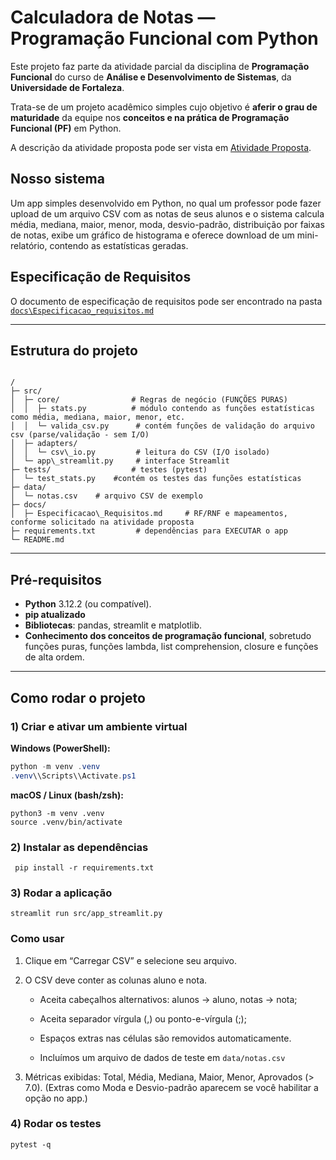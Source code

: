 # Calculadora de Notas — Programação Funcional com Python
Este projeto faz parte da atividade parcial da disciplina de **Programação Funcional** do curso de **Análise e Desenvolvimento de Sistemas**, da **Universidade de Fortaleza**.

Trata-se de um projeto acadêmico simples cujo objetivo é **aferir o grau de maturidade** da equipe nos **conceitos e na prática de Programação Funcional (PF)** em Python.

A descrição da atividade proposta pode ser vista em [Atividade Proposta](docs/Atividade_proposta.pdf).

## Nosso sistema

Um app simples desenvolvido em Python, no qual um professor pode fazer upload de um arquivo CSV com as notas de seus alunos e o sistema calcula média, mediana, maior, menor, moda, desvio-padrão, distribuição por faixas de notas, exibe um gráfico de histograma e oferece download de um mini-relatório, contendo as estatísticas geradas. 

## Especificação de Requisitos
O documento de especificação de requisitos pode ser encontrado na pasta [`docs\Especificacao_requisitos.md`](docs\Especificacao_requisitos.md)

---

## Estrutura do projeto
```

/
├─ src/
│  ├─ core/                # Regras de negócio (FUNÇÕES PURAS)
│  │  ├─ stats.py          # módulo contendo as funções estatísticas como média, mediana, maior, menor, etc.
│  │  └─ valida_csv.py      # contém funções de validação do arquivo csv (parse/validação - sem I/O)
│  ├─ adapters/
│  │  └─ csv\_io.py         # leitura do CSV (I/O isolado)
│  └─ app\_streamlit.py     # interface Streamlit
├─ tests/                  # testes (pytest)
│  └─ test_stats.py    #contém os testes das funções estatísticas
├─ data/
│  └─ notas.csv    # arquivo CSV de exemplo
├─ docs/
│  ├─ Especificacao\_Requisitos.md     # RF/RNF e mapeamentos, conforme solicitado na atividade proposta
├─ requirements.txt         # dependências para EXECUTAR o app
└─ README.md

````

---

## Pré-requisitos
- **Python** 3.12.2 (ou compatível).
- **pip atualizado**
- **Bibliotecas**: pandas, streamlit e matplotlib.
- **Conhecimento dos conceitos de programação funcional**, sobretudo funções puras, funções lambda, list comprehension, closure e funções de alta ordem.
---

## Como rodar o projeto

### 1) Criar e ativar um ambiente virtual
**Windows (PowerShell):**
```powershell
python -m venv .venv
.venv\\Scripts\\Activate.ps1
```

**macOS / Linux (bash/zsh):**
```
python3 -m venv .venv
source .venv/bin/activate
```

### 2) Instalar as dependências
```
 pip install -r requirements.txt
```
### 3) Rodar a aplicação
```
streamlit run src/app_streamlit.py
```

### Como usar

1. Clique em “Carregar CSV” e selecione seu arquivo.

2. O CSV deve conter as colunas aluno e nota.

    - Aceita cabeçalhos alternativos: alunos → aluno, notas → nota;

    - Aceita separador vírgula (,) ou ponto-e-vírgula (;);

    - Espaços extras nas células são removidos automaticamente.
    - Incluímos um arquivo de dados de teste em `data/notas.csv`

3. Métricas exibidas: Total, Média, Mediana, Maior, Menor, Aprovados (> 7.0).
(Extras como Moda e Desvio-padrão aparecem se você habilitar a opção no app.)

### 4) Rodar os testes
```
pytest -q
```